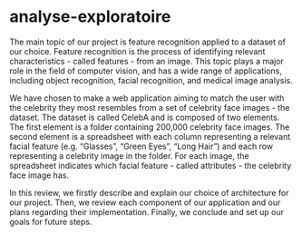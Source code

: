 # analyse-exploratoire

The main topic of our project is feature recognition applied to a dataset of our choice. Feature recognition is the process of identifying relevant characteristics - called features - from an image. This topic plays a major role in the field of computer vision, and has a wide range of applications, including object recognition, facial recognition, and medical image analysis. 

We have chosen to make a web application aiming to match the user with the celebrity they most resembles from a set of celebrity face images - the dataset.  The dataset is called CelebA and is composed of two elements. The first element is a folder containing 200,000 celebrity face images. The second element is a spreadsheet with each column representing a relevant facial feature (e.g. “Glasses”, “Green Eyes”, “Long Hair”) and each row representing a celebrity image in the folder. For each image, the spreadsheet indicates which facial feature - called attributes - the celebrity face image has.  

In this review, we firstly describe and explain our choice of architecture for our project. Then, we review each component of our application and our plans regarding their implementation. Finally, we conclude and set up our goals for future steps. 
